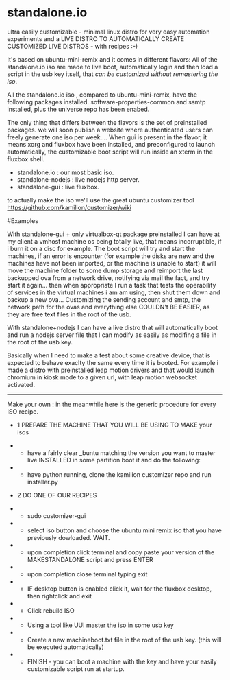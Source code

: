 # standalone.io
ultra easily customizable - minimal linux distro for very easy automation experiments
and a LIVE DISTRO TO AUTOMATICALLY CREATE CUSTOMIZED LIVE DISTROS - with recipes :-)

It's based on ubuntu-mini-remix and it comes in different flavors:
All of the standalone.io iso are made to live boot, automatically login and then load
a script in the usb key itself, that *can be customized without remastering the iso*.

All the standalone.io iso , compared to ubuntu-mini-remix, have the following packages installed.
software-properties-common and ssmtp installed, plus the universe repo has been enabed.

The only thing that differs between the flavors is the set of preinstalled packages.
we will soon publish a website where authenticated users can freely generate one iso per week....
When gui is present in the flavor, it means xorg and fluxbox have been installed, and preconfigured
to launch automatically, the customizable boot script will run inside an xterm in the fluxbox shell.

- standalone.io : our most basic iso.
- standalone-nodejs : live nodejs http server.
- standalone-gui : live fluxbox.

to actually make the iso we'll use the great ubuntu customizer tool 
https://github.com/kamilion/customizer/wiki




#Examples

With standalone-gui + only virtualbox-qt package preinstalled I can have at my client a vmhost machine os being totally live, that means incorruptible, if i burn it on a disc for example. The boot script will try and start the machines, if an error is encounter (for example the disks are new and the machines have not been imported, or the machine is unable to start) it will move the machine folder to some dump storage and reimport the last backupped ova from a network drive, notifying via mail the fact, and try start it again... then when appropriate I run a task that tests the operability of services in the virtual machines i am am using, then shut them down and backup a new ova...
Customizing the sending account and smtp, the network path for the ovas and everything else COULDN't BE EASIER, as they are free text files in the root of the usb.


With standalone+nodejs I can have a live distro that will automatically boot and run a nodejs server file that I can modify as easily as modifing a file in the root of the usb key.


Basically when I need to make a test about some creative device, that is expected to behave exaclty the same every time it is booted.
For example i made a distro with preinstalled leap motion drivers and that would launch chromium in kiosk mode to a given url, with leap motion websocket activated.

----

Make your own :  in the meanwhile here is the generic procedure for every ISO recipe.
- 1 PREPARE THE MACHINE THAT YOU WILL BE USING TO MAKE your isos
- - have a fairly clear _buntu matching the version you want to master live INSTALLED in some partition
  boot it and do the following:
- - have python running, clone the kamilion customizer repo and run installer.py

- 2 DO ONE OF OUR RECIPES
- - sudo customizer-gui
- - select iso button and choose the ubuntu mini remix iso that you have previously dowloaded. WAIT.
- - upon completion click terminal and copy paste your version of the MAKESTANDALONE script and press ENTER
- - upon completion close terminal typing exit
- - IF desktop button is enabled click it, wait for the fluxbox desktop, then rightclick and exit
- - Click rebuild ISO
- - Using a tool like UUI master the iso in some usb key
- - Create a new machineboot.txt file in the root of the usb key. (this will be executed automatically)
- - FINISH - you can boot a machine with the key and have your easily customizable script run at startup.
